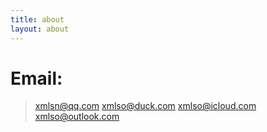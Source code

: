 ```yaml
---
title: about
layout: about
---
```


# Email:
>xmlsn@qq.com
>xmlso@duck.com
>xmlso@icloud.com
>xmlso@outlook.com
